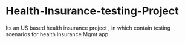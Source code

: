 # Health-Insurance-testing-Project
Its an US based health insurance project , in which contain testing scenarios for health insurance Mgmt app
